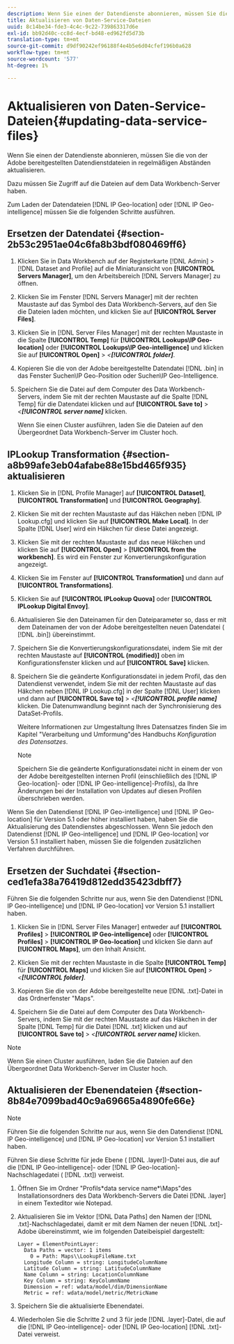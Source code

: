 ```yaml
---
description: Wenn Sie einen der Datendienste abonnieren, müssen Sie die von der Adobe bereitgestellten Datendienstdateien in regelmäßigen Abständen aktualisieren.
title: Aktualisieren von Daten-Service-Dateien
uuid: 8c14be34-fde3-4c4c-9c22-739863317d6e
exl-id: bb92d40c-cc8d-4ecf-bd48-ed962fd5d73b
translation-type: tm+mt
source-git-commit: d9df90242ef96188f4e4b5e6d04cfef196b0a628
workflow-type: tm+mt
source-wordcount: '577'
ht-degree: 1%

---
```


# Aktualisieren von Daten-Service-Dateien{#updating-data-service-files}

Wenn Sie einen der Datendienste abonnieren, müssen Sie die von der Adobe bereitgestellten Datendienstdateien in regelmäßigen Abständen aktualisieren.

Dazu müssen Sie Zugriff auf die Dateien auf dem Data Workbench-Server haben.

Zum Laden der Datendateien [!DNL IP Geo-location] oder [!DNL IP Geo-intelligence] müssen Sie die folgenden Schritte ausführen.

## Ersetzen der Datendatei {#section-2b53c2951ae04c6fa8b3bdf080469ff6}

1. Klicken Sie in Data Workbench auf der Registerkarte [!DNL Admin] > [!DNL Dataset and Profile] auf die Miniaturansicht von **[!UICONTROL Servers Manager]**, um den Arbeitsbereich [!DNL Servers Manager] zu öffnen.

1. Klicken Sie im Fenster [!DNL Servers Manager] mit der rechten Maustaste auf das Symbol des Data Workbench-Servers, auf den Sie die Dateien laden möchten, und klicken Sie auf **[!UICONTROL Server Files]**.

1. Klicken Sie in [!DNL Server Files Manager] mit der rechten Maustaste in die Spalte **[!UICONTROL Temp]** für **[!UICONTROL Lookups\IP Geo-location]** oder **[!UICONTROL Lookups\IP Geo-intelligence]** und klicken Sie auf **[!UICONTROL Open]** > *&lt;**[!UICONTROL folder]***.

1. Kopieren Sie die von der Adobe bereitgestellte Datendatei [!DNL .bin] in das Fenster Suchen\IP Geo-Position oder Suchen\IP Geo-Intelligence.
1. Speichern Sie die Datei auf dem Computer des Data Workbench-Servers, indem Sie mit der rechten Maustaste auf die Spalte [!DNL Temp] für die Datendatei klicken und auf **[!UICONTROL Save to]** > *&lt;**[!UICONTROL server name]*** klicken.

   Wenn Sie einen Cluster ausführen, laden Sie die Dateien auf den Übergeordnet Data Workbench-Server im Cluster hoch.

## IPLookup Transformation {#section-a8b99afe3eb04afabe88e15bd465f935} aktualisieren

1. Klicken Sie in [!DNL Profile Manager] auf **[!UICONTROL Dataset]**, **[!UICONTROL Transformation]** und **[!UICONTROL Geography]**.

1. Klicken Sie mit der rechten Maustaste auf das Häkchen neben [!DNL IP Lookup.cfg] und klicken Sie auf **[!UICONTROL Make Local]**. In der Spalte [!DNL User] wird ein Häkchen für diese Datei angezeigt.

1. Klicken Sie mit der rechten Maustaste auf das neue Häkchen und klicken Sie auf **[!UICONTROL Open]** > **[!UICONTROL from the workbench]**. Es wird ein Fenster zur Konvertierungskonfiguration angezeigt.

1. Klicken Sie im Fenster auf **[!UICONTROL Transformation]** und dann auf **[!UICONTROL Transformations]**.

1. Klicken Sie auf **[!UICONTROL IPLookup Quova]** oder **[!UICONTROL IPLookup Digital Envoy]**.

1. Aktualisieren Sie den Dateinamen für den Dateiparameter so, dass er mit dem Dateinamen der von der Adobe bereitgestellten neuen Datendatei ( [!DNL .bin]) übereinstimmt.
1. Speichern Sie die Konvertierungskonfigurationsdatei, indem Sie mit der rechten Maustaste auf **[!UICONTROL (modified)]** oben im Konfigurationsfenster klicken und auf **[!UICONTROL Save]** klicken.

1. Speichern Sie die geänderte Konfigurationsdatei in jedem Profil, das den Datendienst verwendet, indem Sie mit der rechten Maustaste auf das Häkchen neben [!DNL IP Lookup.cfg] in der Spalte [!DNL User] klicken und dann auf **[!UICONTROL Save to]** > *&lt;**[!UICONTROL profile name]*** klicken. Die Datenumwandlung beginnt nach der Synchronisierung des DataSet-Profils.

   Weitere Informationen zur Umgestaltung Ihres Datensatzes finden Sie im Kapitel &quot;Verarbeitung und Umformung&quot;des Handbuchs *Konfiguration des Datensatzes*.

   >[!NOTE]
   >
   >Speichern Sie die geänderte Konfigurationsdatei nicht in einem der von der Adobe bereitgestellten internen Profil (einschließlich des [!DNL IP Geo-location]- oder [!DNL IP Geo-intelligence]-Profils), da Ihre Änderungen bei der Installation von Updates auf diesen Profilen überschrieben werden.

Wenn Sie den Datendienst [!DNL IP Geo-intelligence] und [!DNL IP Geo-location] für Version 5.1 oder höher installiert haben, haben Sie die Aktualisierung des Datendienstes abgeschlossen. Wenn Sie jedoch den Datendienst [!DNL IP Geo-intelligence] und [!DNL IP Geo-location] vor Version 5.1 installiert haben, müssen Sie die folgenden zusätzlichen Verfahren durchführen.

## Ersetzen der Suchdatei {#section-ced1efa38a76419d812edd35423dbff7}

Führen Sie die folgenden Schritte nur aus, wenn Sie den Datendienst [!DNL IP Geo-intelligence] und [!DNL IP Geo-location] vor Version 5.1 installiert haben.

1. Klicken Sie in [!DNL Server Files Manager] entweder auf **[!UICONTROL Profiles]** > **[!UICONTROL IP Geo-intelligence]** oder **[!UICONTROL Profiles]** > **[!UICONTROL IP Geo-location]** und klicken Sie dann auf **[!UICONTROL Maps]**, um den Inhalt Ansicht.

1. Klicken Sie mit der rechten Maustaste in die Spalte **[!UICONTROL Temp]** für **[!UICONTROL Maps]** und klicken Sie auf **[!UICONTROL Open]** > *&lt;**[!UICONTROL folder]***.

1. Kopieren Sie die von der Adobe bereitgestellte neue [!DNL .txt]-Datei in das Ordnerfenster &quot;Maps&quot;.
1. Speichern Sie die Datei auf dem Computer des Data Workbench-Servers, indem Sie mit der rechten Maustaste auf das Häkchen in der Spalte [!DNL Temp] für die Datei [!DNL .txt] klicken und auf **[!UICONTROL Save to]** > *&lt;**[!UICONTROL server name]*** klicken.

>[!NOTE]
>
>Wenn Sie einen Cluster ausführen, laden Sie die Dateien auf den Übergeordnet Data Workbench-Server im Cluster hoch.

## Aktualisieren der Ebenendateien {#section-8b84e7099bad40c9a69665a4890fe66e}

>[!NOTE]
>
>Führen Sie die folgenden Schritte nur aus, wenn Sie den Datendienst [!DNL IP Geo-intelligence] und [!DNL IP Geo-location] vor Version 5.1 installiert haben.

Führen Sie diese Schritte für jede Ebene ( [!DNL .layer])-Datei aus, die auf die [!DNL IP Geo-intelligence]- oder [!DNL IP Geo-location]-Nachschlagedatei ( [!DNL .txt]) verweist.

1. Öffnen Sie im Ordner &quot;Profils\*data service name*\Maps&quot;des Installationsordners des Data Workbench-Servers die Datei [!DNL .layer] in einem Texteditor wie Notepad.

1. Aktualisieren Sie im Vektor [!DNL Data Paths] den Namen der [!DNL .txt]-Nachschlagedatei, damit er mit dem Namen der neuen [!DNL .txt]-Adobe übereinstimmt, wie im folgenden Dateibeispiel dargestellt:

   ```
   Layer = ElementPointLayer:
     Data Paths = vector: 1 items
       0 = Path: Maps\\LookupFileName.txt
     Longitude Column = string: LongitudeColumnName
     Latitude Column = string: LatitudeColumnName
     Name Column = string: LocationColumnName
     Key Column = string: KeyColumnName
     Dimension = ref: wdata/model/dim/DimensionName
     Metric = ref: wdata/model/metric/MetricName
   ```

1. Speichern Sie die aktualisierte Ebenendatei.
1. Wiederholen Sie die Schritte 2 und 3 für jede [!DNL .layer]-Datei, die auf die [!DNL IP Geo-intelligence]- oder [!DNL IP Geo-location] [!DNL .txt]-Datei verweist.
